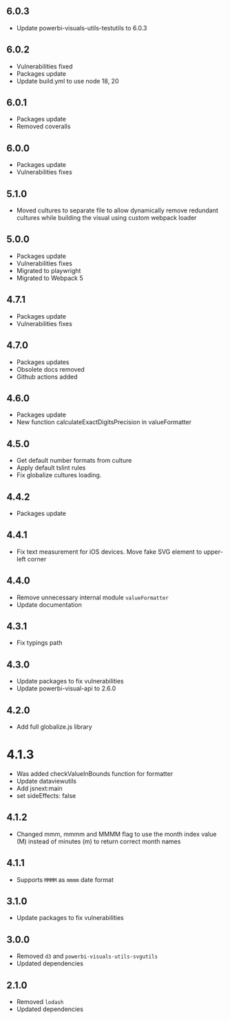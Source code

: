 ## 6.0.3
* Update powerbi-visuals-utils-testutils to 6.0.3

## 6.0.2
* Vulnerabilities fixed
* Packages update
* Update build.yml to use node 18, 20

## 6.0.1
* Packages update
* Removed coveralls

## 6.0.0
* Packages update
* Vulnerabilities fixes

## 5.1.0
* Moved cultures to separate file to allow dynamically remove redundant cultures while building the visual using custom webpack loader

## 5.0.0
* Packages update
* Vulnerabilities fixes
* Migrated to playwright
* Migrated to Webpack 5

## 4.7.1
* Packages update
* Vulnerabilities fixes

## 4.7.0
* Packages updates
* Obsolete docs removed
* Github actions added

## 4.6.0
* Packages update
* New function calculateExactDigitsPrecision in valueFormatter

## 4.5.0
* Get default number formats from culture
* Apply default tslint rules
* Fix globalize cultures loading.

## 4.4.2
* Packages update

## 4.4.1
* Fix text measurement for iOS devices. Move fake SVG element to upper-left corner

## 4.4.0
* Remove unnecessary internal module `valueFormatter`
* Update documentation

## 4.3.1
* Fix typings path

## 4.3.0
* Update packages to fix vulnerabilities
* Update powerbi-visual-api to 2.6.0

## 4.2.0
* Add full globalize.js library

# 4.1.3
* Was added checkValueInBounds function for formatter
* Update dataviewutils
* Add jsnext:main
* set sideEffects: false

## 4.1.2
* Changed mmm, mmmm and MMMM flag to use the month index value (M) instead of minutes (m) to return correct month names

## 4.1.1
* Supports `MMMM` as `mmmm` date format

## 3.1.0
* Update packages to fix vulnerabilities

## 3.0.0
* Removed `d3` and `powerbi-visuals-utils-svgutils`
* Updated dependencies

## 2.1.0
* Removed `lodash`
* Updated dependencies
